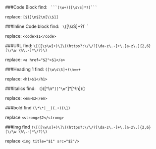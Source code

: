 ###Code Block
find:     <code> \`\`\`(\w+)([\s\S]*?)\`\`\`</code>

replace:  ` [$1]\n$2\n[\\$1] `

###Inline Code block
find:     ` \`([\s\S]*?)\` `

replace:  ` <code>$1</code> `

###URL
find:    ` \[([\s\w]+)\]\((https?:\/\/?[\da-z\.-]+\.[a-z\.]{2,6}[\/\w \%\.-]*\/?)\) `

replace:  ` <a href="$2">$1</a> `

###Heading 1
find:    ` ([\w\s\S]+)\n==+ `

replace: ` <h1>$1</h1> `

###italics
find:    ` (`)([^\n^`][^\n^`]*[^\n])(`) `

replace: ` <em>$2</em> `   

###bold
find     ` (\*\*|__)(.+)(\1) `

replace  ` <strong>$2</strong> `

###img
find    ` !\[([\w\s]+)\]\((https?:\/\/?[\da-z\.-]+\.[a-z\.]{2,6}[\/\w \%\.-]*\/?)\) `

replace ` <img title="$1" src="$2"/> `
